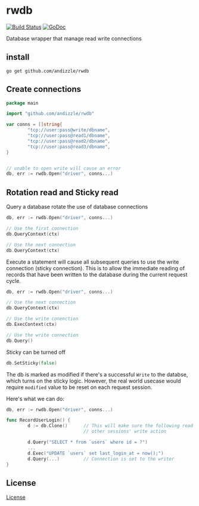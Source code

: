 # rwdb

[![Build Status](https://travis-ci.org/andizzle/rwdb.svg?branch=master)](https://travis-ci.org/andizzle/rwdb)
[![GoDoc](https://godoc.org/github.com/andizzle/rwdb?status.svg)](https://godoc.org/github.com/andizzle/rwdb)

Database wrapper that manage read write connections

## install

```
go get github.com/andizzle/rwdb
```

## Create connections

```go
package main

import "github.com/andizzle/rwdb"

var conns = []string{
        "tcp://user:pass@write/dbname",
        "tcp://user:pass@read1/dbname",
        "tcp://user:pass@read2/dbname",
        "tcp://user:pass@read3/dbname",
}


// unable to open write will cause an error
db, err := rwdb.Open("driver", conns...)
```

## Rotation read and Sticky read

Query a database rotate the use of database connections

```go
db, err := rwdb.Open("driver", conns...)

// Use the first connection
db.QueryContext(ctx)

// Use the next connection
db.QueryContext(ctx)
```

Execute a statement will cause all subsequent queries to use the write connection (sticky connection). This is to allow the 
immediate reading of records that have been written to the database during the current request cycle. 


```go
db, err := rwdb.Open("driver", conns...)

// Use the next connection
db.QueryContext(ctx)

// Use the write conenction
db.ExecContext(ctx)

// Use the write connection
db.Query()
```

Sticky can be turned off
```go
db.SetSticky(false)
```

The db is marked as modified if there's a successful `Write` to the databse, which turns on the sticky logic. 
However, the real world usecase would require `modified` value to be reset on each request session.

Here's what we can do:

```go
db, err := rwdb.Open("driver", conns...)

func RecordUserLogin() {
        d := db.Clone()      // This will make sure the following read are not affected by 
                             // other sessions' write action

        d.Query("SELECT * from `users` where id = ?")
        ...
        d.Exec("UPDATE `users` set last_login_at = now();")
        d.Query(...)         // Connection is set to the writer
}
```

## License

[License](https://github.com/andizzle/rwdb/blob/master/LICENSE)
